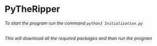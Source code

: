 # PyTheRipper
###### To start the program run the command `python3 Initialization.py`
###### This will download all the required packages and than run the program
